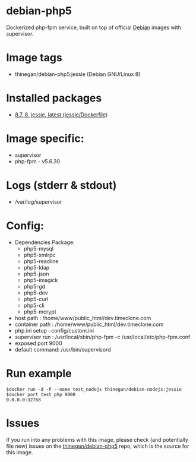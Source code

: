 # debian-php5
Dockerized php-fpm service, built on top of official [Debian](https://hub.docker.com/_/debian/) images with supervisor.

# Image tags
* thinegan/debian-php5:jessie (Debian GNU/Linux 8)

# Installed packages
* [8.7, 8, jessie, latest (jessie/Dockerfile)](https://github.com/tianon/docker-brew-debian/blob/e8131d071a42b8e88cabbb0aa33023c7b66b7b93/jessie/Dockerfile)

# Image specific:
* supervisor
* php-fpm - v5.6.30

# Logs (stderr & stdout)
* /var/log/supervisor

# Config:
* Dependencies Package:
  * php5-mysql
  * php5-xmlrpc
  * php5-readline
  * php5-ldap
  * php5-json
  * php5-imagick
  * php5-gd
  * php5-dev
  * php5-curl
  * php5-cli
  * php5-mcrypt
* host path : /home/www/public_html/dev.timeclone.com
* container path : /home/www/public_html/dev.timeclone.com
* php.ini setup : config/custom.ini
* supervisor run : /usr/local/sbin/php-fpm -c /usr/local/etc/php-fpm.conf
* exposed port 9000
* default command: /usr/bin/supervisord

# Run example
```console
$docker run -d -P --name test_nodejs thinegan/debian-nodejs:jessie
$docker port test_php 9000
0.0.0.0:32768

```

# Issues
If you run into any problems with this image, please check (and potentially file new) issues on the [thinegan/debian-php5](https://github.com/thinegan/debian-php5) repo, which is the source for this image.

